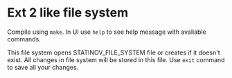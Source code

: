 # Ext 2 like file system

Compile using ```make```. In UI use ```help``` to see help message with avaliable commands.

This file system opens STATINOV_FILE_SYSTEM file or creates if it doesn't exist. All changes in file system will be stored in this file. Use ```exit``` command to save all your changes.